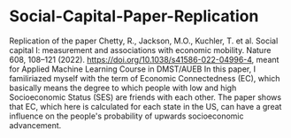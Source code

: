 # Social-Capital-Paper-Replication
Replication of the paper Chetty, R., Jackson, M.O., Kuchler, T. et al. Social capital I: measurement and associations with economic mobility. Nature 608, 108–121 (2022). https://doi.org/10.1038/s41586-022-04996-4, meant for Applied Machine Learning Course in DMST/AUEB
In this paper, I familiriazed myself with the term of Economic Connectedness (EC), which basically means the degree to which people with low and high Socioeconomic Status (SES) are friends with each other. The paper shows that EC, which here is calculated for each state in the US, can have a great influence on the people's probability of upwards socioeconomic advancement.
